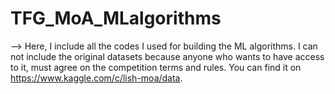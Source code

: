 # TFG_MoA_MLalgorithms
--> Here, I include all the codes I used for building the ML algorithms. I can not include the original datasets because anyone who wants to have access to it, must agree on the competition terms and rules. You can find it on https://www.kaggle.com/c/lish-moa/data.
